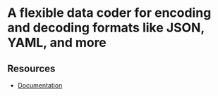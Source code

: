 # A flexible data coder for encoding and decoding formats like JSON, YAML, and more

## Resources

- [Documentation](https://dev.sunrise-studio.io/docs/packages/sunrise/coder/)
